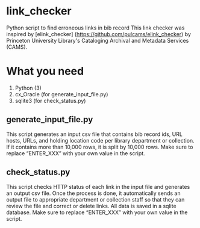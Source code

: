 # link_checker
Python script to find erroneous links in bib record
This link checker was inspired by [elink_checker] (https://github.com/pulcams/elink_checker) by Princeton University Library's Cataloging Archival and Metadata Services (CAMS).

# What you need
1. Python (3)
2. cx_Oracle (for generate_input_file.py)
3. sqlite3 (for check_status.py)

## generate_input_file.py
This script generates an input csv file that contains bib record ids, URL hosts, URLs, and holding location code per library department or collection. If it contains more than 10,000 rows, it is split by 10,000 rows. 
Make sure to replace “ENTER_XXX” with your own value in the script.

## check_status.py
This script checks HTTP status of each link in the input file and generates an output csv file. Once the process is done, it automatically sends an output file to appropriate department or collection staff so that they can review the file and correct or delete links. All data is saved in a sqlite database.
Make sure to replace “ENTER_XXX” with your own value in the script.

